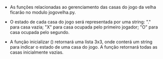 * As funções relacionadas ao gerenciamento das casas do jogo da velha ficarão no modulo jogovelha.py. 

* O estado de cada casa do jogo será representada por uma string: "." para casa vazia; "X" para casa ocupada pelo primeiro jogador; "O" para casa ocupada pelo segundo. 

* A função inicializar () retornará uma lista 3x3, onde conterá um string para indicar o estado de uma casa do jogo. A função retornará todas as casas inicialmente vazias.
